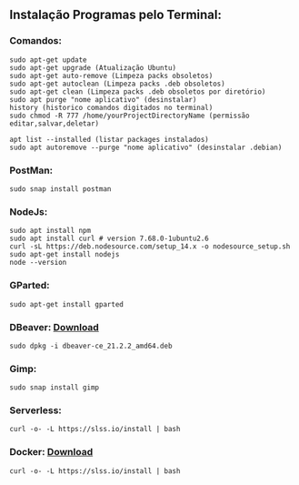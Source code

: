 ## Instalação Programas pelo Terminal: 

### Comandos:
```
sudo apt-get update 
sudo apt-get upgrade (Atualização Ubuntu)
sudo apt-get auto-remove (Limpeza packs obsoletos)
sudo apt-get autoclean (Limpeza packs .deb obsoletos)
sudo apt-get clean (Limpeza packs .deb obsoletos por diretório)
sudo apt purge "nome aplicativo" (desinstalar)
history (historico comandos digitados no terminal)
sudo chmod -R 777 /home/yourProjectDirectoryName (permissão editar,salvar,deletar)

apt list --installed (listar packages instalados)
sudo apt autoremove --purge "nome aplicativo" (desinstalar .debian)
```

### PostMan:
```
sudo snap install postman
```

### NodeJs:
```
sudo apt install npm
sudo apt install curl # version 7.68.0-1ubuntu2.6
curl -sL https://deb.nodesource.com/setup_14.x -o nodesource_setup.sh
sudo apt-get install nodejs
node --version
```

### GParted:
```
sudo apt-get install gparted
```

### DBeaver: [Download](https://dbeaver.io/download/)
```
sudo dpkg -i dbeaver-ce_21.2.2_amd64.deb
```

### Gimp:
```
sudo snap install gimp
```

### Serverless:
```
curl -o- -L https://slss.io/install | bash
```

### Docker: [Download](https://docs.docker.com/engine/install/ubuntu/)
```
curl -o- -L https://slss.io/install | bash
```




